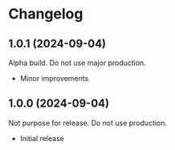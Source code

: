 # Changelog

## 1.0.1 (2024-09-04)

Alpha build. Do not use major production.

- Minor improvements

## 1.0.0 (2024-09-04)

Not purpose for release. Do not use production.

- Initial release
